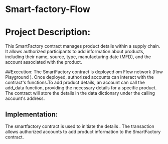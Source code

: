 # Smart-factory-Flow

# Project Description:
 This SmartFactory contract manages product details within a supply chain. It allows authorized participants to add information about products, including their name, 
 source, type, manufacturing date (MFD), and the account associated with the product.

 
##Execution:
The SmartFactory contract is deployed om Flow network (flow Playground ). Once deployed, authorized accounts can interact with the contract's functions.To add product details, an account can call the add_data function, providing the necessary details for a specific product.
The contract will store the details in the data dictionary under the calling account's address.

## Implementation:
The smartfactory contract is used to initiate the details .
The transaction allows authorized accounts to add product information to the SmartFactory contract.
